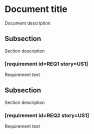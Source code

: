 # Document title

Document description


## Subsection

Section description

### [requirement id=REQ1 story=US1]

Requirement text


## Subsection

Section description

### [requirement id=REQ2 story=US1]

Requirement text
